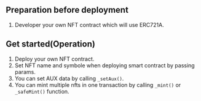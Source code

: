## Preparation before deployment
1. Developer your own NFT contract which will use ERC721A.

## Get started(Operation)


1. Deploy your own NFT contract.
2. Set NFT name and symbole when deploying smart contract by passing params.
3. You can set  AUX data by calling `_setAux()`.
4. You can mint multiple nfts in one transaction by calling `_mint()` or `_safeMint()` function.





